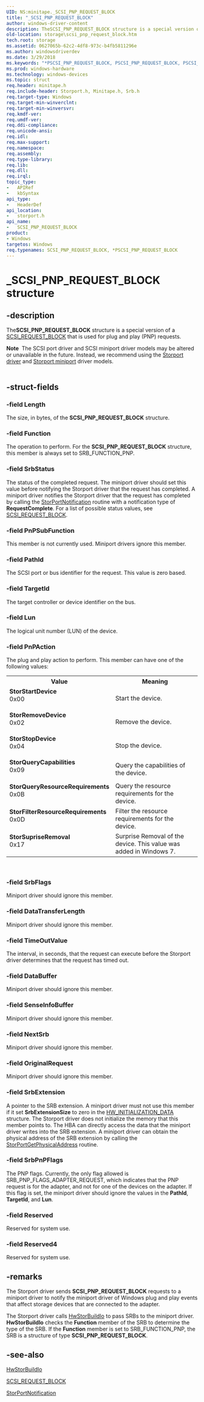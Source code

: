 ```yaml
---
UID: NS:minitape._SCSI_PNP_REQUEST_BLOCK
title: "_SCSI_PNP_REQUEST_BLOCK"
author: windows-driver-content
description: TheSCSI_PNP_REQUEST_BLOCK structure is a special version of a SCSI_REQUEST_BLOCK that is used for plug and play (PNP) requests.Note  The SCSI port driver and SCSI miniport driver models may be altered or unavailable in the future.
old-location: storage\scsi_pnp_request_block.htm
tech.root: storage
ms.assetid: 0627065b-62c2-4df8-973c-b4fb5811296e
ms.author: windowsdriverdev
ms.date: 3/29/2018
ms.keywords: "*PSCSI_PNP_REQUEST_BLOCK, PSCSI_PNP_REQUEST_BLOCK, PSCSI_PNP_REQUEST_BLOCK structure pointer [Storage Devices], SCSI_PNP_REQUEST_BLOCK, SCSI_PNP_REQUEST_BLOCK structure [Storage Devices], StorFilterResourceRequirements, StorQueryCapabilities, StorQueryResourceRequirements, StorRemoveDevice, StorStartDevice, StorStopDevice, StorSupriseRemoval, _SCSI_PNP_REQUEST_BLOCK, storage.scsi_pnp_request_block, storport/PSCSI_PNP_REQUEST_BLOCK, storport/SCSI_PNP_REQUEST_BLOCK, structs-storport_d08ea849-f1d6-4584-b6a4-df7127f6873d.xml"
ms.prod: windows-hardware
ms.technology: windows-devices
ms.topic: struct
req.header: minitape.h
req.include-header: Storport.h, Minitape.h, Srb.h
req.target-type: Windows
req.target-min-winverclnt: 
req.target-min-winversvr: 
req.kmdf-ver: 
req.umdf-ver: 
req.ddi-compliance: 
req.unicode-ansi: 
req.idl: 
req.max-support: 
req.namespace: 
req.assembly: 
req.type-library: 
req.lib: 
req.dll: 
req.irql: 
topic_type:
-	APIRef
-	kbSyntax
api_type:
-	HeaderDef
api_location:
-	storport.h
api_name:
-	SCSI_PNP_REQUEST_BLOCK
product:
- Windows
targetos: Windows
req.typenames: SCSI_PNP_REQUEST_BLOCK, *PSCSI_PNP_REQUEST_BLOCK
---
```


# _SCSI_PNP_REQUEST_BLOCK structure


## -description


The<b>SCSI_PNP_REQUEST_BLOCK</b> structure is a special version of a <a href="https://msdn.microsoft.com/library/windows/hardware/ff565393">SCSI_REQUEST_BLOCK</a> that is used for plug and play (PNP) requests.
<div class="alert"><b>Note</b>  The SCSI port driver and SCSI miniport driver models may be altered or unavailable in the future. Instead, we recommend using the <a href="https://msdn.microsoft.com/en-us/windows/hardware/drivers/storage/storport-driver">Storport driver</a> and <a href="https://msdn.microsoft.com/en-us/windows/hardware/drivers/storage/storport-miniport-drivers">Storport miniport</a> driver models.</div><div> </div>

## -struct-fields




### -field Length

The size, in bytes, of the <b>SCSI_PNP_REQUEST_BLOCK</b> structure. 


### -field Function

The operation to perform. For the <b>SCSI_PNP_REQUEST_BLOCK</b> structure, this member is always set to SRB_FUNCTION_PNP. 


### -field SrbStatus

The status of the completed request. The miniport driver should set this value before notifying the Storport driver that the request has completed. A miniport driver notifies the Storport driver that the request has completed by calling the <a href="https://msdn.microsoft.com/library/windows/hardware/ff567433">StorPortNotification</a> routine with a notification type of <b>RequestComplete</b>. For a list of possible status values, see <a href="https://msdn.microsoft.com/library/windows/hardware/ff565393">SCSI_REQUEST_BLOCK</a>.  


### -field PnPSubFunction

This member is not currently used. Miniport drivers ignore this member. 


### -field PathId

The SCSI port or bus identifier for the request. This value is zero based. 


### -field TargetId

The target controller or device identifier on the bus. 


### -field Lun

The logical unit number (LUN) of the device. 


### -field PnPAction

The plug and play action to perform. This member can have one of the following values:

<table>
<tr>
<th>Value</th>
<th>Meaning</th>
</tr>
<tr>
<td width="40%"><a id="StorStartDevice"></a><a id="storstartdevice"></a><a id="STORSTARTDEVICE"></a><dl>
<dt><b>StorStartDevice</b></dt>
<dt>0x00</dt>
</dl>
</td>
<td width="60%">
Start the device.

</td>
</tr>
<tr>
<td width="40%"><a id="StorRemoveDevice"></a><a id="storremovedevice"></a><a id="STORREMOVEDEVICE"></a><dl>
<dt><b>StorRemoveDevice</b></dt>
<dt>0x02</dt>
</dl>
</td>
<td width="60%">
Remove the device.

</td>
</tr>
<tr>
<td width="40%"><a id="StorStopDevice"></a><a id="storstopdevice"></a><a id="STORSTOPDEVICE"></a><dl>
<dt><b>StorStopDevice</b></dt>
<dt>0x04</dt>
</dl>
</td>
<td width="60%">
Stop the device.

</td>
</tr>
<tr>
<td width="40%"><a id="StorQueryCapabilities"></a><a id="storquerycapabilities"></a><a id="STORQUERYCAPABILITIES"></a><dl>
<dt><b>StorQueryCapabilities</b></dt>
<dt>0x09</dt>
</dl>
</td>
<td width="60%">
Query the capabilities of the device.

</td>
</tr>
<tr>
<td width="40%"><a id="StorQueryResourceRequirements"></a><a id="storqueryresourcerequirements"></a><a id="STORQUERYRESOURCEREQUIREMENTS"></a><dl>
<dt><b>StorQueryResourceRequirements</b></dt>
<dt>0x0B</dt>
</dl>
</td>
<td width="60%">
Query the resource requirements for the device.

</td>
</tr>
<tr>
<td width="40%"><a id="StorFilterResourceRequirements"></a><a id="storfilterresourcerequirements"></a><a id="STORFILTERRESOURCEREQUIREMENTS"></a><dl>
<dt><b>StorFilterResourceRequirements</b></dt>
<dt>0x0D</dt>
</dl>
</td>
<td width="60%">
Filter the resource requirements for the device. 

</td>
</tr>
<tr>
<td width="40%"><a id="StorSupriseRemoval"></a><a id="storsupriseremoval"></a><a id="STORSUPRISEREMOVAL"></a><dl>
<dt><b>StorSupriseRemoval</b></dt>
<dt>0x17</dt>
</dl>
</td>
<td width="60%">
Surprise Removal of the device. This value was added in Windows 7.

</td>
</tr>
</table>
 


### -field SrbFlags

Miniport driver should ignore this member. 


### -field DataTransferLength

Miniport driver should ignore this member. 


### -field TimeOutValue

The interval, in seconds, that the request can execute before the Storport driver determines that the request has timed out. 


### -field DataBuffer

Miniport driver should ignore this member. 


### -field SenseInfoBuffer

Miniport driver should ignore this member. 


### -field NextSrb

Miniport driver should ignore this member. 


### -field OriginalRequest

Miniport driver should ignore this member. 


### -field SrbExtension

A pointer to the SRB extension. A miniport driver must not use this member if it set <b>SrbExtensionSize</b> to zero in the <a href="https://msdn.microsoft.com/library/windows/hardware/ff559682">HW_INITIALIZATION_DATA</a> structure. The Storport driver does not initialize the memory that this member points to. The HBA can directly access the data that the miniport driver writes into the SRB extension. A miniport driver can obtain the physical address of the SRB extension by calling the <a href="https://msdn.microsoft.com/library/windows/hardware/ff567095">StorPortGetPhysicalAddress</a> routine. 


### -field SrbPnPFlags

The PNP flags. Currently, the only flag allowed is SRB_PNP_FLAGS_ADAPTER_REQUEST, which indicates that the PNP request is for the adapter, and not for one of the devices on the adapter. If this flag is set, the miniport driver should ignore the values in the <b>PathId</b>, <b>TargetId</b>, and <b>Lun</b>.


### -field Reserved

Reserved for system use.


### -field Reserved4

Reserved for system use.


## -remarks



The Storport driver sends <b>SCSI_PNP_REQUEST_BLOCK</b> requests to a miniport driver to notify the miniport driver of Windows plug and play events that affect storage devices that are connected to the adapter.

The Storport driver calls <a href="https://msdn.microsoft.com/library/windows/hardware/ff557369">HwStorBuildIo</a> to pass SRBs to the miniport driver. <b>HwStorBuildIo</b> checks the <b>Function</b> member of the SRB to determine the type of the SRB. If the <b>Function</b> member is set to SRB_FUNCTION_PNP, the SRB is a structure of type <b>SCSI_PNP_REQUEST_BLOCK</b>.




## -see-also




<a href="https://msdn.microsoft.com/library/windows/hardware/ff557369">HwStorBuildIo</a>



<a href="https://msdn.microsoft.com/library/windows/hardware/ff565393">SCSI_REQUEST_BLOCK</a>



<a href="https://msdn.microsoft.com/library/windows/hardware/ff567433">StorPortNotification</a>
 

 


